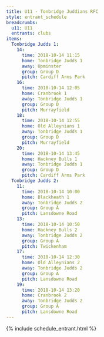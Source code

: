 ```yaml
---
title: U11 - Tonbridge Juddians RFC
style: entrant_schedule
breadcrumbs:
  u11: U11
  entrants: clubs
items:
  Tonbridge Judds 1:
    14:
      time: 2018-10-14 11:15
      home: Tonbridge Judds 1
      away: Upminster
      group: Group D
      pitch: Cardiff Arms Park
    16:
      time: 2018-10-14 12:05
      home: Cranbrook 1
      away: Tonbridge Judds 1
      group: Group D
      pitch: Murrayfield
    18:
      time: 2018-10-14 12:55
      home: Old Alleynians 1
      away: Tonbridge Judds 1
      group: Group D
      pitch: Murrayfield
    20:
      time: 2018-10-14 13:45
      home: Hackney Bulls 1
      away: Tonbridge Judds 1
      group: Group D
      pitch: Cardiff Arms Park
  Tonbridge Judds 2:
    11:
      time: 2018-10-14 10:00
      home: Blackheath 1
      away: Tonbridge Judds 2
      group: Group A
      pitch: Lansdowne Road
    13:
      time: 2018-10-14 10:50
      home: Hackney Bulls 2
      away: Tonbridge Judds 2
      group: Group A
      pitch: Twickenham
    17:
      time: 2018-10-14 12:30
      home: Old Alleynians 2
      away: Tonbridge Judds 2
      group: Group A
      pitch: Lansdowne Road
    19:
      time: 2018-10-14 13:20
      home: Cranbrook 2
      away: Tonbridge Judds 2
      group: Group A
      pitch: Lansdowne Road
---
```


{% include schedule_entrant.html %}
